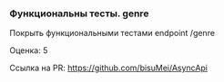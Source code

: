 ### Функциональны тесты. genre

Покрыть функциональными тестами endpoint /genre 

Оценка: 5

Ссылка на PR: https://github.com/bisuMei/AsyncApi

